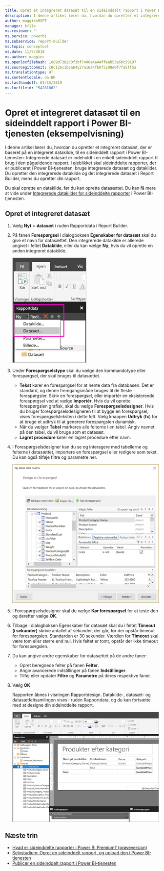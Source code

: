 ```yaml
---
title: Opret et integreret datasæt til en sideinddelt rapport i Power BI (eksempelvisning)
description: I denne artikel lærer du, hvordan du opretter et integreret datasæt, der er baseret på en integreret datakilde, til en sideinddelt rapport i Power BI-tjenesten.
author: maggiesMSFT
manager: kfile
ms.reviewer: ''
ms.service: powerbi
ms.subservice: report-builder
ms.topic: conceptual
ms.date: 11/5/2018
ms.author: maggies
ms.openlocfilehash: 1689d7382c0f3bf7406a4a44ffeab53e6bc59197
ms.sourcegitcommit: c8c126c1b2ab4527a16a4fb8f5208e0f7fa5ff5a
ms.translationtype: HT
ms.contentlocale: da-DK
ms.lasthandoff: 01/15/2019
ms.locfileid: "54281062"
---
```

# <a name="create-an-embedded-dataset-for-a-paginated-report-in-the-power-bi-service-preview"></a>Opret et integreret datasæt til en sideinddelt rapport i Power BI-tjenesten (eksempelvisning)
I denne artikel lærer du, hvordan du opretter et integreret datasæt, der er baseret på en integreret datakilde, til en sideinddelt rapport i Power BI-tjenesten. Integrerede datasæt er indeholdt i en enkelt sideinddelt rapport til brug i den pågældende rapport. I øjeblikket skal sideinddelte rapporter, der er publiceret i Power BI-tjenesten, bruge integrerede datasæt og datakilder. Du opretter den integrerede datakilde og det integrerede datasæt i Report Builder, mens du opretter din rapport. 

Du skal oprette en datakilde, før du kan oprette datasættet. Du kan få mere at vide under [Integrerede datakilder for sideinddelte rapporter](paginated-reports-embedded-data-source.md) i Power BI-tjenesten.
  
## <a name="create-an-embedded-dataset"></a>Opret et integreret datasæt
  
1. Vælg **Nyt** > **datasæt** i ruden Rapportdata i Report Builder.

1. På fanen **Forespørgsel** i dialogboksen **Egenskaber for datasæt** skal du give et navn for datasættet. Den integrerede datakilde er allerede angivet i feltet **Datakilde**, eller du kan vælge **Ny**, hvis du vil oprette en anden integreret datakilde.
 
   ![Nyt datasæt](media/paginated-reports-create-embedded-dataset/power-bi-paginated-new-dataset.png)  

3. Under **Forespørgselstype** skal du vælge den kommandotype eller forespørgsel, der skal bruges til datasættet. 
    - **Tekst** kører en forespørgsel for at hente data fra databasen. Det er standard, og denne fremgangsmåde bruges til de fleste forespørgsler. Skriv en forespørgsel, eller importér en eksisterende forespørgsel ved at vælge **Importér**. Hvis du vil oprette forespørgslen grafisk, skal du vælge **Forespørgselsdesigner**. Hvis du bruger forespørgselsdesigneren til at bygge en forespørgsel, vises forespørgselsteksten i dette felt. Vælg knappen **Udtryk** (**fx**) for at bruge et udtryk til at generere forespørgslen dynamisk. 
    - Når du vælger **Tabel** markeres alle felterne i en tabel. Angiv navnet på den tabel, du vil bruge som et datasæt.
    - **Lagret procedure** kører en lagret procedure efter navn.

4. I Forespørgselsdesigner kan du se og interagere med tabellerne og felterne i datasættet, importere en forespørgsel eller redigere som tekst. Du kan også tilføje filtre og parametre her. 

    ![Forespørgselsdesigner](media/paginated-reports-create-embedded-dataset/power-bi-paginated-embedded-dataset-edit-query.png)

5. I Forespørgselsdesigner skal du vælge **Kør forespørgsel** for at teste den og derefter vælge **OK**.

1. Tilbage i dialogboksen Egenskaber for datasæt skal du i feltet **Timeout (i sekunder)** skrive antallet af sekunder, der går, før der opstår timeout for forespørgslen. Standarden er 30 sekunder. Værdien for **Timeout** skal være tom eller større end nul. Hvis feltet er tomt, opstår der ikke timeout for forespørgslen.

7.  Du kan angive andre egenskaber for datasættet på de andre faner:
    - Opret beregnede felter på fanen **Felter**.
    - Angiv avancerede indstillinger på fanen **Indstillinger**.
    - Tilføj eller opdater **Filtre** og **Parametre** på deres respektive faner.

8. Vælg **OK**
 
   Rapporten åbnes i visningen Rapportdesign. Datakilde-, datasæt- og datasætfeltsamlingen vises i ruden Rapportdata, og du kan fortsætte med at designe din sideinddelte rapport.  

    ![Datasæt i visningen Rapportdesign](media/paginated-reports-create-embedded-dataset/power-bi-paginated-embedded-dataset-report-design-view.png) 
 
## <a name="next-steps"></a>Næste trin 

- [Hvad er sideinddelte rapporter i Power BI Premium? (prøveversion)](paginated-reports-report-builder-power-bi.md)  
- [Selvstudium: Opret en sideinddelt rapport, og upload den i Power BI-tjenesten](paginated-reports-quickstart-aw.md)
- [Publicer en sideinddelt rapport i Power BI-tjenesten](paginated-reports-save-to-power-bi-service.md)

